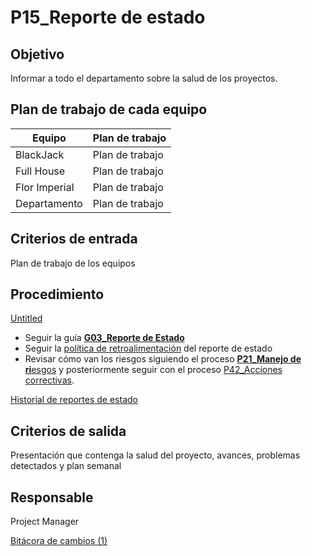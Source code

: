# P15_Reporte de estado

## **Objetivo**

Informar a todo el departamento sobre la salud de los proyectos.

## Plan de trabajo de cada equipo

| Equipo | Plan de trabajo |
| --- | --- |
| BlackJack | Plan de trabajo |
| Full House | Plan de trabajo |
| Flor Imperial | Plan de trabajo |
| Departamento | Plan de trabajo |

## **Criterios de entrada**

Plan de trabajo de los equipos

## **Procedimiento**

[Untitled](P15_Reporte%20de%20estado%20e9549f04511143c5b3735cd790aa02f9/Untitled%20Database%20ecb0d853e254464089d34b4b435bfd64.csv)

- Seguir la guía **[G03_Reporte de Estado](../Gui%CC%81as%20484d71efd4064698ab23f6a2abbf748e/G01_Reporte%20de%20Estado%20e737cc2447ea4cd283d7f7b4f3e4ea29.md)**
- Seguir la [política de retroalimentación](https://www.notion.so/PO02_Pol-tica-de-retroalimentaci-n-del-reporte-de-estado-b4d2c30e9fef4ac4867fe7d63ac4e915) del reporte de estado
- Revisar cómo van los riesgos siguiendo el proceso [**P21_Manejo de ri**esgos](P21_Manejo%20de%20riesgos%20349b15b299e846beb45066c69dddea68.md) y posteriormente seguir con el proceso [P42_Acciones correctivas](P42_Acciones%20correctivas%2093b37b250e7e4fb2ba4d05f44e294d75.md).

[Historial de reportes de estado](P15_Reporte%20de%20estado%20e9549f04511143c5b3735cd790aa02f9/Historial%20de%20reportes%20de%20estado%20e7954a0253124f768a53602d4f7a894f.csv)

## **Criterios de salida**

Presentación que contenga la salud del proyecto, avances, problemas detectados y plan semanal

## Responsable

Project Manager

[Bitácora de cambios (1)](P15_Reporte%20de%20estado%20e9549f04511143c5b3735cd790aa02f9/Bita%CC%81cora%20de%20cambios%20(1)%20cb7632e3fc684f26921cb2adc90f8a79.csv)